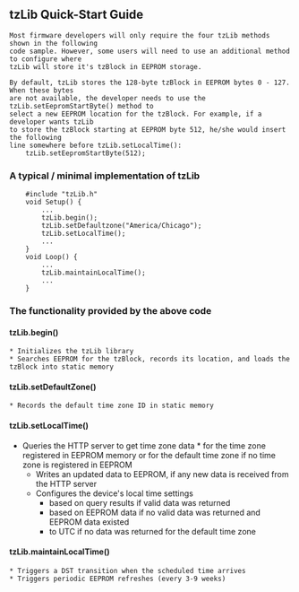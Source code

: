## tzLib Quick-Start Guide

	Most firmware developers will only require the four tzLib methods shown in the following
	code sample. However, some users will need to use an additional method to configure where
	tzLib will store it's tzBlock in EEPROM storage.
	
	By default, tzLib stores the 128-byte tzBlock in EEPROM bytes 0 - 127. When these bytes
	are not available, the developer needs to use the tzLib.setEepromStartByte() method to 
	select a new EEPROM location for the tzBlock. For example, if a developer wants tzLib
	to store the tzBlock starting at EEPROM byte 512, he/she would insert the following 
	line somewhere before tzLib.setLocalTime():
		tzLib.setEepromStartByte(512);

	

### A typical / minimal implementation of tzLib 
```
    #include "tzLib.h"
	void Setup() {
		...
		tzLib.begin();
		tzLib.setDefaultzone("America/Chicago");
		tzLib.setLocalTime();
		...
	}
	void Loop() {
		...
		tzLib.maintainLocalTime();
		...
	}	
```		
### The functionality provided by the above code

#### tzLib.begin()
	* Initializes the tzLib library
	* Searches EEPROM for the tzBlock, records its location, and loads the tzBlock into static memory
	
#### tzLib.setDefaultZone()
    * Records the default time zone ID in static memory
			
#### tzLib.setLocalTime()
* Queries the HTTP server to get time zone data
        * for the time zone registered in EEPROM memory or for the
          default time zone if no time zone is registered in EEPROM
    * Writes an updated data to EEPROM, if any new data is received
	  from the HTTP server
    * Configures the device's local time settings
        * based on query results if valid data was returned
        * based on EEPROM data if no valid data was returned and
          EEPROM data existed
        * to UTC if no data was returned for the default time zone
				
#### tzLib.maintainLocalTime()
    * Triggers a DST transition when the scheduled time arrives
    * Triggers periodic EEPROM refreshes (every 3-9 weeks)
				   

				   

	
	